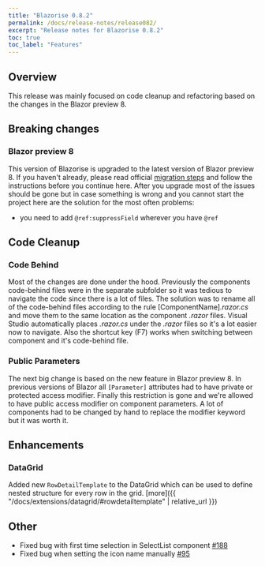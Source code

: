 ```yaml
---
title: "Blazorise 0.8.2"
permalink: /docs/release-notes/release082/
excerpt: "Release notes for Blazorise 0.8.2"
toc: true
toc_label: "Features"
---
```


## Overview

This release was mainly focused on code cleanup and refactoring based on the changes in the Blazor preview 8.

## Breaking changes

### Blazor preview 8

This version of Blazorise is upgraded to the latest version of Blazor preview 8. If you haven't already, please read official [migration steps](https://devblogs.microsoft.com/aspnet/asp-net-core-and-blazor-updates-in-net-core-3-0-preview-8/) and follow the instructions before you continue here. After you upgrade most of the issues should be gone but in case something is wrong and you cannot start the project here are the solution for the most often problems:

- you need to add `@ref:suppressField` wherever you have `@ref` 

## Code Cleanup

### Code Behind

Most of the changes are done under the hood. Previously the components code-behind files were in the separate subfolder so it was tedious to navigate the code since there is a lot of files. The solution was to rename all of the code-behind files according to the rule [ComponentName]_.razor.cs_ and move them to the same location as the component _.razor_ files. Visual Studio automatically places _.razor.cs_ under the _.razor_ files so it's a lot easier now to navigate. Also the shortcut key (F7) works when switching between component and it's code-behind file.

### Public Parameters

The next big change is based on the new feature in Blazor preview 8. In previous versions of Blazor all `[Parameter]` attributes had to have private or protected access modifier. Finally this restriction is gone and we're allowed to have public access modifier on component parameters. A lot of components had to be changed by hand to replace the modifier keyword but it was worth it.

## Enhancements

### DataGrid

Added new `RowDetailTemplate` to the DataGrid which can be used to define nested structure for every row in the grid. [more]({{ "/docs/extensions/datagrid/#rowdetailtemplate" | relative_url }})

## Other

- Fixed bug with first time selection in SelectList component [#188](https://github.com/stsrki/Blazorise/issues/188)
- Fixed bug when setting the icon name manually [#95](https://github.com/stsrki/Blazorise/issues/95)